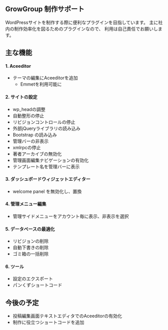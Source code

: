 ## GrowGroup 制作サポート

WordPressサイトを制作する際に便利なプラグインを目指しています。
主に社内の制作効率化を図るためのプラグインなので、
利用は自己責任でお願いします。

## 主な機能

#### 1. Aceeditor
* テーマの編集にAceeditorを追加
    * Emmetを利用可能に

#### 2. サイトの設定

* wp_headの調整
* 自動整形の停止
* リビジョンコントロールの停止
* 外部jQueryライブラリの読み込み
* Bootstrap の読み込み
* 管理バーの非表示
* xmlrpcの停止
* 著者アーカイブの無効化
* 管理画面編集ナビゲーションの有効化
* テンプレート名を管理バーに表示

#### 3. ダッシュボードウィジェットエディター
* welcome panel を無効化し、置換

#### 4. 管理メニュー編集
* 管理サイドメニューをアカウント毎に表示、非表示を選択

#### 5. データベースの最適化

* リビジョンの削除
* 自動下書きの削除
* ゴミ箱の一括削除


#### 6. ツール

* 設定のエクスポート
* パンくずショートコード

## 今後の予定

* 投稿編集画面テキストエディタでのAceeditorの有効化
* 制作に役立つショートコードを追加

